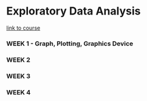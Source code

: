 # Exploratory Data Analysis
[link to course](https://www.coursera.org/learn/exploratory-data-analysis)     

### WEEK 1 - Graph, Plotting, Graphics Device
### WEEK 2
### WEEK 3
### WEEK 4